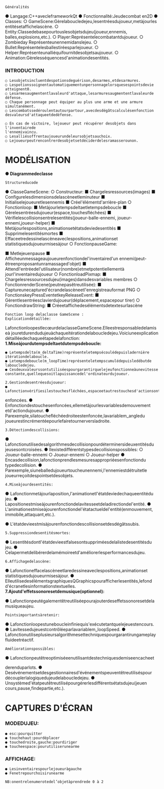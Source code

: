 


```
Généralités
```
● Langage:C++avecleframeworkQt
● Fonctionnalité:Jeudecombat en2D
● Classes:
○ GameScene:Gèrelaboucledejeu,lesentréesdujoueur,metàjourles
entitésetaffichelascène.
○ Entity:Classedebasepourtouslesobjetsdujeu(joueur,ennemis,
balles,explosions,etc.).
○ Player:Représentelecombatantdujoueur.
○ Zombieday Représenteunennemidanslejeu.
○ Bullet:Représentelesballestiréesparlejoueur.
○ Helper:Représenteunalliéquifournitdesobjetsaujoueur.
○ Animation:Gèrelesséquencesd'animationdesentités.

### INTRODUCTION

```
○ Lesobjetsincluentdespotionsdeguérison,desarmes,etdesarmures.
○ Lespotionssoignentautomatiquementunpersonnagelorsquesespointsdevie
atteignent0.
○ Lesarmesaugmententlavaleurd'attaque,lesarmuresaugmententlavaleurde
défense.
○ Chaque personnage peut équiper au plus une arme et une armure
simultanément.
○ Lescombatssedéroulentautourpartour,avecdesdégâtscalculésenfonction
desvaleursd'attaqueetdedéfense.
```

```
○ En cas de victoire, lejoueur peut récupérer desobjets dans l'inventairede
l'ennemivaincu.
○ Lesalliésoffrentaujoueurundeleursobjetsauchoix.
○ Lejoueurpeutrencontrerdesobjetsetdéciderdelesramasserounon.
```
# MODÉLISATION

**● Diagrammedeclasse**


```
Structureducode
```
● ClasseGameScene:
○ Constructeur:
■ Chargelesressources(images)
■ Configurelesdimensionsdelascèneetleminuteur
■ Initialiselejoueuretlesennemis
■ Créel'élémentd'arrière-plan
○ Fonctionloop:
■ Metàjourletempsdeltaetletempsdeboucle
■ Gèrelesentréesdujoueur(espace,touchesfléchées)
■ Vérifielescollisionsentrelesentités(joueur-balle-ennemi,
joueur-ennemi,joueur-helper)
■ Metàjourlespositions,animationsetétatsdeviedesentités
■ Supprimelesentitésmortes
■ Effaceetredessinelascèneaveclespositions,animationset
statistiquesdujoueurmisesàjour
○ FonctionpauseGame:


■ Metlejeuenpause
■ Afficheunmessageaujoueurenfonctiondel'inventaired'un
ennemi(peut-êtreenproposantunramassaged'objet)
■ Attendl'entréedel'utilisateur(nombre)etmetpotentiellementà
jourl'inventairedujoueur
○ FonctionloadPixmap:
■ Chargelesressourcesdujeu(images)dansdesvariables
membres
○ FonctionrenderScene(peutnepasêtreutilisée):
■ Captureunecaptured'écrandelascèneetl'enregistreauformat
PNG
○ FonctionskeyPressEventetkeyReleaseEvent:
■ Gèrentlesentréesclavierdujoueur(déplacement,espacepour
tirer)
○ FonctiondrawString:
■ Créeetaffichedesélémentsdetextesurlascène


```
Fonction loop delaclasse GameScene :
Explicationdétaillée:
```
LafonctionloopestlecœurdelaclasseGameScene.Elleestresponsabledelamiseà
jouretdurendudujeuàchaqueitérationdelaboucledejeu.Voiciuneexplication
détailléedechaqueétapedelafonction:
**1.Miseàjourdutempsdeltaetdutempsdeboucle:**

```
● Letempsdelta(m_deltaTime)représenteletempsécoulédepuisladernière
itérationdelaboucle.
● Letempsdeboucle(m_loopTime)représenteletempscumulédepuisledébutde
laboucledejeu.
● Cesdeuxvaleurssontutiliséespourgarantirquelejeufonctionneàunevitesse
constante,quellequesoitlapuissancedel'ordinateurdujoueur.
```
```
2.Gestiondesentréesdujoueur:
● Lafonctionvérifiesilestouchesfléchées,espaceetautrestouchesd'actionsont
```

enfoncées.
● Enfonctiondestouchesenfoncées,ellemetàjourlesvariablesdemouvement
etd'actiondujoueur.
● Parexemple,silatouchefléchéedroiteestenfoncée,lavariablem_angledu
joueurestincrémentéepourlefairetournerversladroite.

```
3.Détectiondescollisions:
```
● Lafonctionutilisedesalgorithmesdecollisionpourdéterminersideuxentitésdu
jeusesontcroisées.
● Ilexistedifférentstypesdecollisionspossibles:
○ Joueur-balle-ennemi
○ Joueur-ennemi
○ Joueur-helper
● Encasdecollision,lafonctionprendlesmesuresappropriéesenfonctiondu
typedecollision.
● Parexemple,siuneballedujoueurtoucheunennemi,l'ennemiestdétruitetle
joueurreçoitdespointsetdesobjets.

```
4.Miseàjourdesentités:
```
● Lafonctionmetàjourlaposition,l'animationetl'étatdeviedechaqueentitédu
jeu.
● Lapositionestmiseàjourenfonctiondelavitesseetdeladirectiondel'entité.
● L'animationestmiseàjourenfonctiondel'étatactueldel'entité(enmouvement,
immobile,attaquant,etc.).


● L'étatdevieestmisàjourenfonctiondescollisionsetdesdégâtssubis.

```
5.Suppressiondesentitésmortes:
```
● Lesentitésdontl'étatdevieestfalsesontsuppriméesdelalistedesentitésdu
jeu.
● Celapermetdelibérerdelamémoireetd'améliorerlesperformancesdujeu.

```
6.Affichagedelascène:
```
● Lafonctioneffacelascèneetlaredessineaveclespositions,animationset
statistiquesdujoueurmisesàjour.
● ElleutilisedesélémentsgraphiquesQGraphicspourafficherlesentités,lefond
d'écranetlesinformationstextuelles.
**7.Ajoutd'effetssonoresetdemusique(optionnel):**

● Lafonctionpeutégalementêtreutiliséepourajouterdeseffetssonoresetdela
musiqueaujeu.

```
Pointsimportantsàretenir:
```
● Lafonctionloopestuneboucleinfiniequis'exécutetantquelejeuestencours.
● Lavitessedujeuestcontrôléeparlavariablem_loopSpeed.
● Lafonctionutiliseplusieursalgorithmesettechniquespourgarantirungameplay
fluideetréactif.

```
Améliorationspossibles:
```
● Lafonctionpeutêtreoptimiséeenutilisantdestechniquesdemiseencacheet


derenduparlots.
● Desévénementsetdesgestionnairesd'événementspeuventêtreutiliséspour
découplerlalogiquedujeudelaboucledejeu.
● Unsystèmed'étatpeutêtreutilisépourgérerlesdifférentsétatsdujeu(jeuen
cours,pause,findepartie,etc.).


# CAPTURES D'ÉCRAN

### MODEDUJEU:

```
● esc:pourquitter
● touchehaut:pourdéplacer
● touchedroite,gauche:pourdiriger
● toucheespace:pourutiliserunearme
```

### AFFICHAGE:

```
● Lesinventairespourlejoueuràgauche
● Fenetrepourchoisirunearme
```
```
NB:onentrelenumerotedel’objetàprendrede 0 à 2
```

